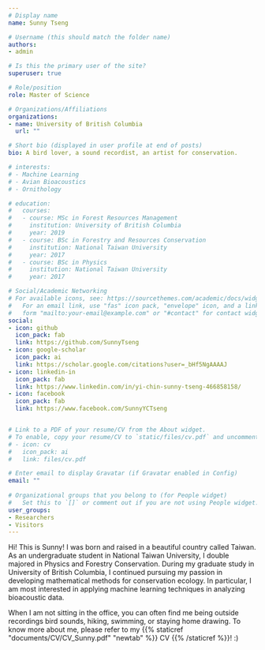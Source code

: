 ```yaml
---
# Display name
name: Sunny Tseng

# Username (this should match the folder name)
authors:
- admin

# Is this the primary user of the site?
superuser: true

# Role/position
role: Master of Science

# Organizations/Affiliations
organizations:
- name: University of British Columbia
  url: ""

# Short bio (displayed in user profile at end of posts)
bio: A bird lover, a sound recordist, an artist for conservation.

# interests:
# - Machine Learning
# - Avian Bioacoustics
# - Ornithology

# education:
#   courses:
#   - course: MSc in Forest Resources Management
#     institution: University of British Columbia
#     year: 2019
#   - course: BSc in Forestry and Resources Conservation
#     institution: National Taiwan University
#     year: 2017
#   - course: BSc in Physics
#     institution: National Taiwan University
#     year: 2017

# Social/Academic Networking
# For available icons, see: https://sourcethemes.com/academic/docs/widgets/#icons
#   For an email link, use "fas" icon pack, "envelope" icon, and a link in the
#   form "mailto:your-email@example.com" or "#contact" for contact widget.
social:
- icon: github
  icon_pack: fab
  link: https://github.com/SunnyTseng
- icon: google-scholar
  icon_pack: ai
  link: https://scholar.google.com/citations?user=_bHf5NgAAAAJ
- icon: linkedin-in
  icon_pack: fab
  link: https://www.linkedin.com/in/yi-chin-sunny-tseng-466858158/  
- icon: facebook
  icon_pack: fab
  link: https://www.facebook.com/SunnyYCTseng


# Link to a PDF of your resume/CV from the About widget.
# To enable, copy your resume/CV to `static/files/cv.pdf` and uncomment the lines below.  
# - icon: cv
#   icon_pack: ai
#   link: files/cv.pdf

# Enter email to display Gravatar (if Gravatar enabled in Config)
email: ""
  
# Organizational groups that you belong to (for People widget)
#   Set this to `[]` or comment out if you are not using People widget.  
user_groups:
- Researchers
- Visitors
---
```


Hi! This is Sunny! I was born and raised in a beautiful country called Taiwan. As an undergraduate student in National Taiwan University, I double majored in Physics and Forestry Conservation. During my graduate study in University of British Columbia, I continued pursuing my passion in developing mathematical methods for conservation ecology. In particular, I am most interested in applying machine learning techniques in analyzing bioacoustic data. 

When I am not sitting in the office, you can often find me being outside recordings bird sounds, hiking, swimming, or staying home drawing. To know more about me, please refer to my {{% staticref "documents/CV/CV_Sunny.pdf" "newtab" %}} CV {{% /staticref %}}! :) 


